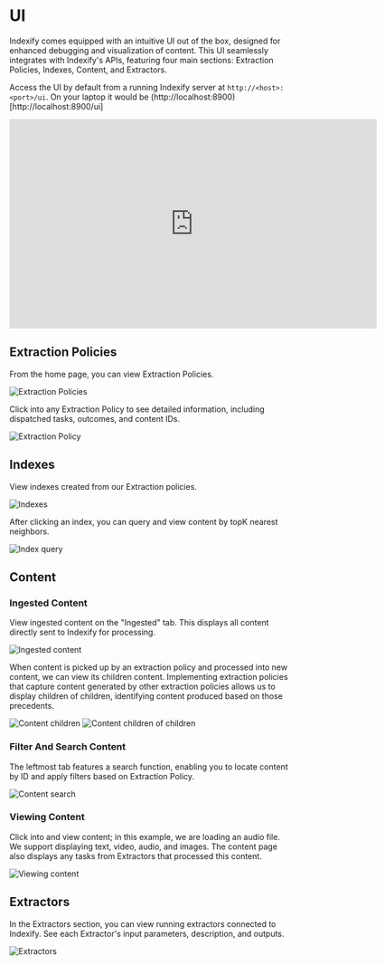# UI

Indexify comes equipped with an intuitive UI out of the box, designed for enhanced debugging and visualization of content. This UI seamlessly integrates with Indexify's APIs, featuring four main sections: Extraction Policies, Indexes, Content, and Extractors.

Access the UI by default from a running Indexify server at `http://<host>:<port>/ui`. On your laptop it would be (http://localhost:8900)[http://localhost:8900/ui]


<iframe width="650" height="370" src="https://www.youtube.com/embed/HBMk_SgU8Xc?si=3LEFAAIurqXXag3L" title="YouTube video player" frameborder="0" allow="accelerometer; autoplay; clipboard-write; encrypted-media; gyroscope; picture-in-picture; web-share" allowfullscreen></iframe>

## Extraction Policies

From the home page, you can view Extraction Policies.

![Extraction Policies](images/ui-extraction-policies.png)

Click into any Extraction Policy to see detailed information, including dispatched tasks, outcomes, and content IDs.

![Extraction Policy](images/ui-extraction-policy.png)

## Indexes

View indexes created from our Extraction policies.

![Indexes](images/ui-indexes.png)

After clicking an index, you can query and view content by topK nearest neighbors.

![Index query](images/ui-search-indexes.png)

## Content

### Ingested Content

View ingested content on the "Ingested" tab. This displays all content directly sent to Indexify for processing.

![Ingested content](images/ui-content-ingested.png)

When content is picked up by an extraction policy and processed into new content, we can view its children content. Implementing extraction policies that capture content generated by other extraction policies allows us to display children of children, identifying content produced based on those precedents.

![Content children](images/ui-content-graph1.png)
![Content children of children](images/ui-content-graph2.png)

### Filter And Search Content

The leftmost tab features a search function, enabling you to locate content by ID and apply filters based on Extraction Policy.

![Content search](images/ui-content-search.png)

### Viewing Content

Click into and view content; in this example, we are loading an audio file. We support displaying text, video, audio, and images. The content page also displays any tasks from Extractors that processed this content.

![Viewing content](images/ui-content.png)

## Extractors

In the Extractors section, you can view running extractors connected to Indexify. See each Extractor's input parameters, description, and outputs.

![Extractors](images/ui-extractors.png)
